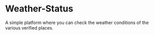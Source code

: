 # Weather-Status
A simple platform where you can check the weather conditions of the various verified places.

